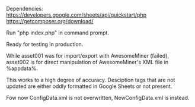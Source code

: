 Dependencies:  
https://developers.google.com/sheets/api/quickstart/php  
https://getcomposer.org/download/  
  
Run "php index.php" in command prompt.  

Ready for testing in production.

While asset001 was for import/export with AwesomeMiner (failed), asset002 is for direct manipulation of AwesomeMiner's XML file in %appdata%.  

This works to a high degree of accuracy. Desciption tags that are not updated are either oddly formatted in Google Sheets or not present.

Fow now ConfigData.xml is not overwritten, NewConfigData.xml is instead.